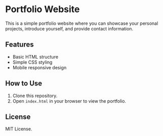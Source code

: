 # Portfolio Website

This is a simple portfolio website where you can showcase your personal projects, introduce yourself, and provide contact information.

## Features
- Basic HTML structure
- Simple CSS styling
- Mobile responsive design

## How to Use
1. Clone this repository.
2. Open `index.html` in your browser to view the portfolio.

## License
MIT License.
